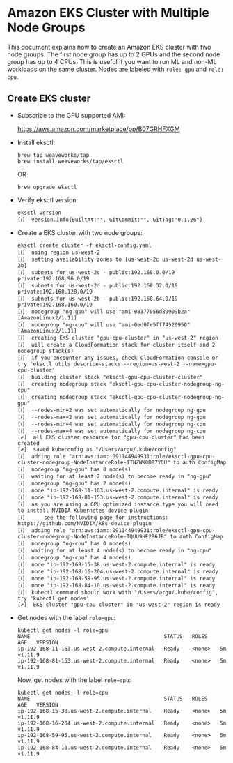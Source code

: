 # Amazon EKS Cluster with Multiple Node Groups

This document explains how to create an Amazon EKS cluster with two node groups. The first node group has up to 2 GPUs and the second node group has up to 4 CPUs. This is useful if you want to run ML and non-ML workloads on the same cluster. Nodes are labeled with `role: gpu` and `role: cpu`.

## Create EKS cluster

- Subscribe to the GPU supported AMI:

	https://aws.amazon.com/marketplace/pp/B07GRHFXGM

- Install eksctl:

  ```
  brew tap weaveworks/tap
  brew install weaveworks/tap/eksctl
  ```

  OR

  ```
  brew upgrade eksctl
  ```

- Verify eksctl version:

  ```
  eksctl version
  [ℹ]  version.Info{BuiltAt:"", GitCommit:"", GitTag:"0.1.26"}
  ```

- Create a EKS cluster with two node groups:

	```
	eksctl create cluster -f eksctl-config.yaml
	[ℹ]  using region us-west-2
	[ℹ]  setting availability zones to [us-west-2c us-west-2d us-west-2b]
	[ℹ]  subnets for us-west-2c - public:192.168.0.0/19 private:192.168.96.0/19
	[ℹ]  subnets for us-west-2d - public:192.168.32.0/19 private:192.168.128.0/19
	[ℹ]  subnets for us-west-2b - public:192.168.64.0/19 private:192.168.160.0/19
	[ℹ]  nodegroup "ng-gpu" will use "ami-08377056d89909b2a" [AmazonLinux2/1.11]
	[ℹ]  nodegroup "ng-cpu" will use "ami-0ed0fe5ff74520950" [AmazonLinux2/1.11]
	[ℹ]  creating EKS cluster "gpu-cpu-cluster" in "us-west-2" region
	[ℹ]  will create a CloudFormation stack for cluster itself and 2 nodegroup stack(s)
	[ℹ]  if you encounter any issues, check CloudFormation console or try 'eksctl utils describe-stacks --region=us-west-2 --name=gpu-cpu-cluster'
	[ℹ]  building cluster stack "eksctl-gpu-cpu-cluster-cluster"
	[ℹ]  creating nodegroup stack "eksctl-gpu-cpu-cluster-nodegroup-ng-cpu"
	[ℹ]  creating nodegroup stack "eksctl-gpu-cpu-cluster-nodegroup-ng-gpu"
	[ℹ]  --nodes-min=2 was set automatically for nodegroup ng-gpu
	[ℹ]  --nodes-max=2 was set automatically for nodegroup ng-gpu
	[ℹ]  --nodes-min=4 was set automatically for nodegroup ng-cpu
	[ℹ]  --nodes-max=4 was set automatically for nodegroup ng-cpu
	[✔]  all EKS cluster resource for "gpu-cpu-cluster" had been created
	[✔]  saved kubeconfig as "/Users/argu/.kube/config"
	[ℹ]  adding role "arn:aws:iam::091144949931:role/eksctl-gpu-cpu-cluster-nodegroup-NodeInstanceRole-1TNZWK0D87YDU" to auth ConfigMap
	[ℹ]  nodegroup "ng-gpu" has 0 node(s)
	[ℹ]  waiting for at least 2 node(s) to become ready in "ng-gpu"
	[ℹ]  nodegroup "ng-gpu" has 2 node(s)
	[ℹ]  node "ip-192-168-11-163.us-west-2.compute.internal" is ready
	[ℹ]  node "ip-192-168-81-153.us-west-2.compute.internal" is ready
	[ℹ]  as you are using a GPU optimized instance type you will need to install NVIDIA Kubernetes device plugin.
	[ℹ]  	 see the following page for instructions: https://github.com/NVIDIA/k8s-device-plugin
	[ℹ]  adding role "arn:aws:iam::091144949931:role/eksctl-gpu-cpu-cluster-nodegroup-NodeInstanceRole-TQUU9HE286JB" to auth ConfigMap
	[ℹ]  nodegroup "ng-cpu" has 0 node(s)
	[ℹ]  waiting for at least 4 node(s) to become ready in "ng-cpu"
	[ℹ]  nodegroup "ng-cpu" has 4 node(s)
	[ℹ]  node "ip-192-168-15-38.us-west-2.compute.internal" is ready
	[ℹ]  node "ip-192-168-16-204.us-west-2.compute.internal" is ready
	[ℹ]  node "ip-192-168-59-95.us-west-2.compute.internal" is ready
	[ℹ]  node "ip-192-168-84-10.us-west-2.compute.internal" is ready
	[ℹ]  kubectl command should work with "/Users/argu/.kube/config", try 'kubectl get nodes'
	[✔]  EKS cluster "gpu-cpu-cluster" in "us-west-2" region is ready
	```

- Get nodes with the label `role=gpu`:

	```
	kubectl get nodes -l role=gpu
	NAME                                           STATUS   ROLES    AGE   VERSION
	ip-192-168-11-163.us-west-2.compute.internal   Ready    <none>   5m    v1.11.9
	ip-192-168-81-153.us-west-2.compute.internal   Ready    <none>   5m    v1.11.9
	```

	Now, get nodes with the label `role=cpu`:

	```
	kubectl get nodes -l role=cpu
	NAME                                           STATUS   ROLES    AGE   VERSION
	ip-192-168-15-38.us-west-2.compute.internal    Ready    <none>   5m    v1.11.9
	ip-192-168-16-204.us-west-2.compute.internal   Ready    <none>   5m    v1.11.9
	ip-192-168-59-95.us-west-2.compute.internal    Ready    <none>   5m    v1.11.9
	ip-192-168-84-10.us-west-2.compute.internal    Ready    <none>   5m    v1.11.9
	```
